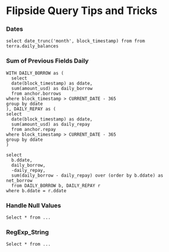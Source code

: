 # Flipside Query Tips and Tricks

### Dates

```
select date_trunc('month', block_timestamp) from from terra.daily_balances
```

### Sum of Previous Fields Daily

```
WITH DAILY_BORROW as (
  select 
  date(block_timestamp) as ddate,
  sum(amount_usd) as daily_borrow
  from anchor.borrows
where block_timestamp > CURRENT_DATE - 365
group by ddate
), DAILY_REPAY as (
select 
  date(block_timestamp) as ddate,
  sum(amount_usd) as daily_repay
  from anchor.repay
where block_timestamp > CURRENT_DATE - 365
group by ddate
)

select 
  b.ddate,
  daily_borrow,
  -daily_repay,
  sum(daily_borrow - daily_repay) over (order by b.ddate) as net_borrow
  from DAILY_BORROW b, DAILY_REPAY r
where b.ddate = r.ddate
```

### Handle Null Values

```
Select * from ...
```

### RegExp\_String

```
Select * from ...
```
